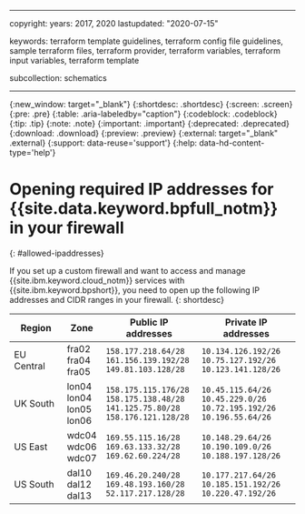  ---

copyright:
  years: 2017, 2020
lastupdated: "2020-07-15"

keywords: terraform template guidelines, terraform config file guidelines, sample terraform files, terraform provider, terraform variables, terraform input variables, terraform template

subcollection: schematics

---

{:new_window: target="_blank"}
{:shortdesc: .shortdesc}
{:screen: .screen}
{:pre: .pre}
{:table: .aria-labeledby="caption"}
{:codeblock: .codeblock}
{:tip: .tip}
{:note: .note}
{:important: .important}
{:deprecated: .deprecated}
{:download: .download}
{:preview: .preview}
{:external: target="_blank" .external}
{:support: data-reuse='support'}
{:help: data-hd-content-type='help'}

# Opening required IP addresses for {{site.data.keyword.bpfull_notm}} in your firewall
{: #allowed-ipaddresses}

If you set up a custom firewall and want to access and manage {{site.ibm.keyword.cloud_notm}} services with {{site.ibm.keyword.bpshort}}, you need to open up the following IP addresses and CIDR ranges in your firewall.
{: shortdesc}

| Region | Zone | Public IP addresses | Private IP addresses |
| ------------ | ------------ | ---------- | -------- |
| EU Central | fra02 </br> fra04 </br> fra05 | `158.177.218.64/28` </br> `161.156.139.192/28` </br> `149.81.103.128/28` | `10.134.126.192/26` </br> `10.75.127.192/26` </br> `10.123.141.128/26` |
| UK South | lon04 </br> lon04 </br> lon05 </br> lon06 | `158.175.115.176/28` </br> `158.175.138.48/28` </br> `141.125.75.80/28` </br> `158.176.121.128/28` | `10.45.115.64/26` </br> `10.45.229.0/26` </br> `10.72.195.192/26` </br> `10.196.55.64/26` |
| US East | wdc04 </br> wdc06 </br> wdc07 | `169.55.115.16/28` </br> `169.63.133.32/28` </br> `169.62.60.224/28` | `10.148.29.64/26` </br> `10.190.109.0/26` </br> `10.188.197.128/26` |
| US South | dal10 </br> dal12 </br> dal13 | `169.46.20.240/28` </br> `169.48.193.160/28` </br> `52.117.217.128/28` | `10.177.217.64/26` </br> `10.185.151.192/26` </br> `10.220.47.192/26` |
